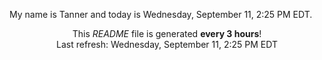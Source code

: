 My name is Tanner and today is Wednesday, September 11, 2:25 PM EDT.

<p align="center">This <i>README</i> file is generated <b>every 3 hours</b>!</br>Last refresh: Wednesday, September 11, 2:25 PM EDT<br /></p>
